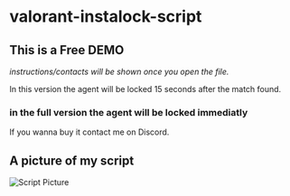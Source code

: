 # valorant-instalock-script
## This is a Free DEMO
*instructions/contacts will be shown once you open the file.*

In this version the agent will be locked 15 seconds after the match found.
### in the full version the agent will be locked immediatly
If you wanna buy it contact me on Discord.

## A picture of my script
![Script Picture](https://i.ibb.co/28gfVDg/immagine-2022-09-26-001912642.png)
